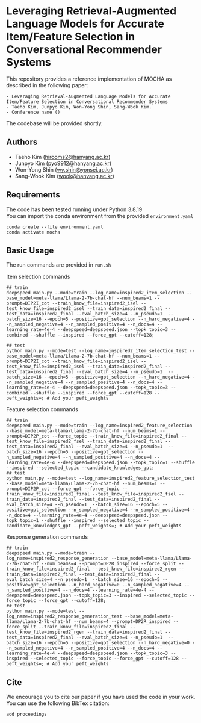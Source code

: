 # Leveraging Retrieval-Augmented Language Models for Accurate Item/Feature Selection in Conversational Recommender Systems

This repository provides a reference implementation of MOCHA as described in the following paper:
```
- Leveraging Retrieval-Augmented Language Models for Accurate Item/Feature Selection in Conversational Recommender Systems 
- Taeho Kim, Junpyo Kim, Won-Yong Shin, Sang-Wook Kim.
- Conference name ()
```

The codebase will be provided shortly.

## Authors
- Taeho Kim (hirooms2@hanyang.ac.kr)
- Junpyo Kim (pyo9912@hanyang.ac.kr)
- Won-Yong Shin (wy.shin@yonsei.ac.kr)
- Sang-Wook Kim (wook@hanyang.ac.kr)
  
## Requirements
The code has been tested running under Python 3.8.19  
You can import the conda environment from the provided `environment.yaml`
```
conda create --file environment.yaml
conda activate mocha
```

## Basic Usage
The run commands are provided in `run.sh` 

Item selection commands
```
## train
deepspeed main.py --mode=train --log_name=inspired2_item_selection --base_model=meta-llama/Llama-2-7b-chat-hf --num_beams=1 --prompt=DIP2I_cot --train_know_file=inspired2_isel --test_know_file=inspired2_isel --train_data=inspired2_final --test_data=inspired2_final --eval_batch_size=4 --n_pseudo=1  --batch_size=16 --epoch=5 --positive=gpt_selection --n_hard_negative=4 --n_sampled_negative=4 --n_sampled_positive=4 --n_docs=4 --learning_rate=4e-4 --deepspeed=deepspeed.json --topk_topic=3 --combined --shuffle --inspired --force_gpt --cutoff=128;

## test
python main.py --mode=test --log_name=inspired2_item_selection_test --base_model=meta-llama/Llama-2-7b-chat-hf --num_beams=1 --prompt=DIP2I_cot --train_know_file=inspired2_isel --test_know_file=inspired2_isel --train_data=inspired2_final --test_data=inspired2_final --eval_batch_size=4 --n_pseudo=1  --batch_size=16 --epoch=5 --positive=gpt_selection --n_hard_negative=4 --n_sampled_negative=4 --n_sampled_positive=4 --n_docs=4 --learning_rate=4e-4 --deepspeed=deepspeed.json --topk_topic=3 --combined --shuffle --inspired --force_gpt --cutoff=128 --peft_weights=; # Add your peft_weights
```
Feature selection commands
```
## train
deepspeed main.py --mode=train --log_name=inspired2_feature_selection --base_model=meta-llama/Llama-2-7b-chat-hf --num_beams=1 --prompt=DIP2P_cot --force_topic --train_know_file=inspired2_final --test_know_file=inspired2_fsel --train_data=inspired2_final --test_data=inspired2_final --eval_batch_size=4 --n_pseudo=1  --batch_size=16 --epoch=5 --positive=gpt_selection --n_sampled_negative=4 --n_sampled_positive=4 --n_docs=4 --learning_rate=4e-4 --deepspeed=deepspeed.json --topk_topic=1 --shuffle --inspired --selected_topic --candidate_knowledges_gpt;
## test
python main.py --mode=test --log_name=inspired2_feature_selection_test --base_model=meta-llama/Llama-2-7b-chat-hf --num_beams=1 --prompt=DIP2P_cot --force_gpt --force_topic --train_know_file=inspired2_final --test_know_file=inspired2_fsel --train_data=inspired2_final --test_data=inspired2_final --eval_batch_size=4 --n_pseudo=1  --batch_size=16 --epoch=5 --positive=gpt_selection --n_sampled_negative=4 --n_sampled_positive=4 --n_docs=4 --learning_rate=4e-4 --deepspeed=deepspeed.json --topk_topic=1 --shuffle --inspired --selected_topic --candidate_knowledges_gpt --peft_weights=; # Add your peft_weights
```
Response generation commands
```
## train
deepspeed main.py --mode=train --log_name=inspired2_response_generation --base_model=meta-llama/Llama-2-7b-chat-hf --num_beams=4 --prompt=DP2R_inspired --force_split --train_know_file=inspired2_final --test_know_file=inspired2_rgen --train_data=inspired2_final --test_data=inspired2_final --eval_batch_size=4 --n_pseudo=1  --batch_size=16 --epoch=5 --positive=gpt_selection --n_hard_negative=0 --n_sampled_negative=4 --n_sampled_positive=4 --n_docs=4 --learning_rate=4e-4 --deepspeed=deepspeed.json --topk_topic=3 --inspired --selected_topic --force_topic --force_gpt --cutoff=128;
## test
python main.py --mode=test --log_name=inspired2_response_generation_test --base_model=meta-llama/Llama-2-7b-chat-hf --num_beams=4 --prompt=DP2R_inspired --force_split --train_know_file=inspired2_final --test_know_file=inspired2_rgen --train_data=inspired2_final --test_data=inspired2_final --eval_batch_size=4 --n_pseudo=1  --batch_size=16 --epoch=5 --positive=gpt_selection --n_hard_negative=0 --n_sampled_negative=4 --n_sampled_positive=4 --n_docs=4 --learning_rate=4e-4 --deepspeed=deepspeed.json --topk_topic=3 --inspired --selected_topic --force_topic --force_gpt --cutoff=128 --peft_weights=; # Add your peft_weights
```

## Cite
We encourage you to cite our paper if you have used the code in your work. You can use the following BibTex citation:
```
add proceedings
```